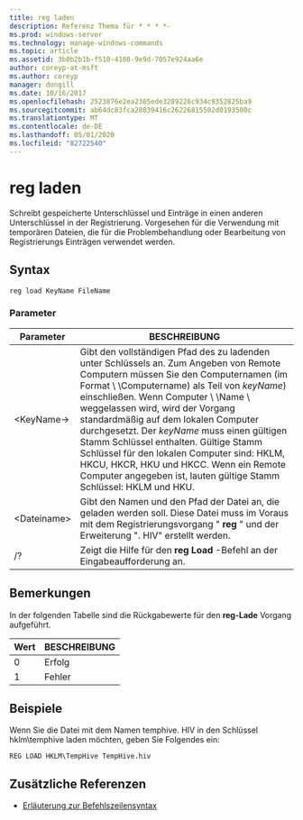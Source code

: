 ```yaml
---
title: reg laden
description: Referenz Thema für * * * *-
ms.prod: windows-server
ms.technology: manage-windows-commands
ms.topic: article
ms.assetid: 3b0b2b1b-f510-4108-9e9d-7057e924aa6e
author: coreyp-at-msft
ms.author: coreyp
manager: dongill
ms.date: 10/16/2017
ms.openlocfilehash: 2523876e2ea2305ede3289226c934c9352825ba9
ms.sourcegitcommit: ab64dc83fca28039416c26226815502d0193500c
ms.translationtype: MT
ms.contentlocale: de-DE
ms.lasthandoff: 05/01/2020
ms.locfileid: "82722540"
---
```

# <a name="reg-load"></a>reg laden



Schreibt gespeicherte Unterschlüssel und Einträge in einen anderen Unterschlüssel in der Registrierung. Vorgesehen für die Verwendung mit temporären Dateien, die für die Problembehandlung oder Bearbeitung von Registrierungs Einträgen verwendet werden.



## <a name="syntax"></a>Syntax

```
reg load KeyName FileName
```

### <a name="parameters"></a>Parameter

|Parameter|BESCHREIBUNG|
|---------|-----------|
|\<KeyName->|Gibt den vollständigen Pfad des zu ladenden unter Schlüssels an. Zum Angeben von Remote Computern müssen Sie den Computernamen (im Format \\ \\Computername\) als Teil von *keyName*) einschließen. Wenn Computer \\ \\Name \ weggelassen wird, wird der Vorgang standardmäßig auf dem lokalen Computer durchgesetzt. Der *keyName* muss einen gültigen Stamm Schlüssel enthalten. Gültige Stamm Schlüssel für den lokalen Computer sind: HKLM, HKCU, HKCR, HKU und HKCC. Wenn ein Remote Computer angegeben ist, lauten gültige Stamm Schlüssel: HKLM und HKU.|
|\<Dateiname>|Gibt den Namen und den Pfad der Datei an, die geladen werden soll. Diese Datei muss im Voraus mit dem Registrierungsvorgang " **reg** " und der Erweiterung ". HIV" erstellt werden.|
|/?|Zeigt die Hilfe für den **reg Load** -Befehl an der Eingabeaufforderung an.|

## <a name="remarks"></a>Bemerkungen

In der folgenden Tabelle sind die Rückgabewerte für den **reg-Lade** Vorgang aufgeführt.

|Wert|BESCHREIBUNG|
|-----|-----------|
|0|Erfolg|
|1|Fehler|

## <a name="examples"></a>Beispiele

Wenn Sie die Datei mit dem Namen temphive. HIV in den Schlüssel hklm\temphive laden möchten, geben Sie Folgendes ein:
```
REG LOAD HKLM\TempHive TempHive.hiv
```

## <a name="additional-references"></a>Zusätzliche Referenzen

- [Erläuterung zur Befehlszeilensyntax](command-line-syntax-key.md)